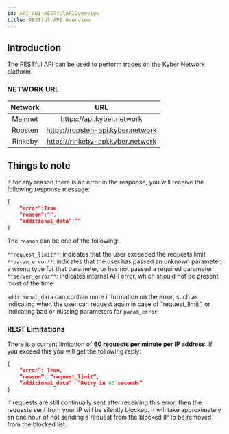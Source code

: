 ```yaml
---
id: API_ABI-RESTfulAPIOverview
title: RESTful API Overview
---
```

[//]: # (tagline)
## Introduction

The RESTful API can be used to perform trades on the Kyber Network platform.

### NETWORK URL

| Network    | URL                          |
|:----------:|:----------------------------:|
| Mainnet    | https://api.kyber.network    |
| Ropsten    | https://ropsten-api.kyber.network |
| Rinkeby    | https://rinkeby-api.kyber.network |

## Things to note

If for any reason there is an error in the response, you will receive the following response message:

```json
{
	“error”:True,
	”reason”:””,
	”additional_data”:””
}
```

The `reason` can be one of the following:

`**request_limit**`:  indicates that the user exceeded the requests limit
`**param_error**`: indicates that the user has passed an unknown parameter, a wrong type for that parameter, or has not passed a required parameter
`**server_error**`: indicates internal API error, which should not be present most of the time

`additional_data` can contain more information on the error, such as indicating when the user can request again in case of “request_limit”, or indicating bad or missing parameters for `param_error`.

### REST Limitations

There is a current limitation of **60 requests per minute per IP address**. If you exceed this you will get the following reply:

```json
{
	“error”: True,
	”reason”: “request_limit”,
	”additional_data”: “Retry in 60 seconds”
}
```

If requests are still continually sent after receiving this error, then the requests sent from your IP will be silently blocked. It will take approximately an one hour of not sending a request from the blocked IP to be removed from the blocked list.
